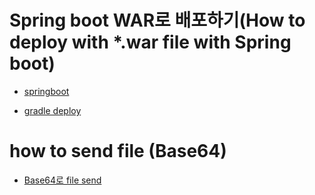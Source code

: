 # Spring boot WAR로 배포하기(How to deploy with *.war file with Spring boot)

- [springboot](https://4urdev.tistory.com/84)

- [gradle deploy](https://gigas-blog.tistory.com/115)


# how to send file (Base64)

- [Base64로 file send](http://yoonbumtae.com/?p=2952)